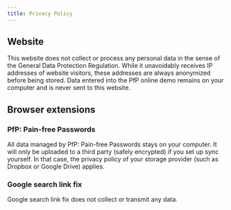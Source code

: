 ```yaml
---
title: Privacy Policy
---
```


## Website

This website does not collect or process any personal data in the sense of the General Data Protection Regulation. While it unavoidably receives IP addresses of website visitors, these addresses are always anonymized before being stored. Data entered into the PfP online demo remains on your computer and is never sent to this website.

## Browser extensions

### PfP: Pain-free Passwords

All data managed by PfP: Pain-free Passwords stays on your computer. It will only be uploaded to a third party (safely encrypted) if you set up sync yourself. In that case, the privacy policy of your storage provider (such as Dropbox or Google Drive) applies.

### Google search link fix

Google search link fix does not collect or transmit any data.
